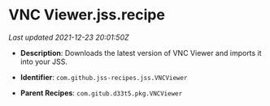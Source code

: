 # VNC Viewer.jss.recipe

_Last updated 2021-12-23 20:01:50Z_

- **Description**: Downloads the latest version of VNC Viewer and imports it into your JSS.

- **Identifier**: `com.github.jss-recipes.jss.VNCViewer`

- **Parent Recipes**: `com.gitub.d33t5.pkg.VNCViewer`
